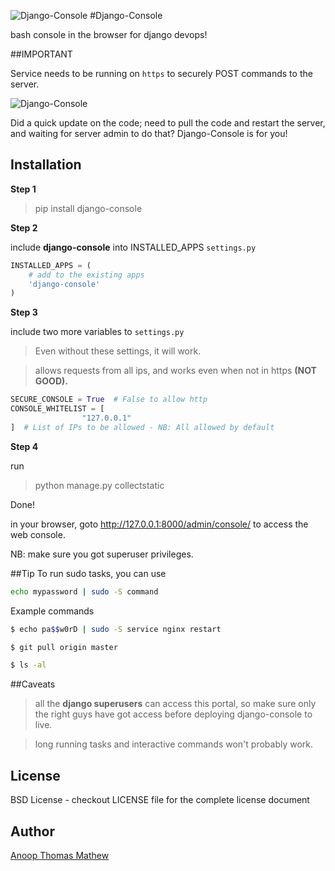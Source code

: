 ![Django-Console](https://raw.githubusercontent.com/atmb4u/django-console/master/django-console/static/images/console-128x128.png) 
#Django-Console

bash console in the browser for django devops!

##IMPORTANT

Service needs to be running on ```https``` to securely POST commands to the server. 

![Django-Console](https://raw.githubusercontent.com/atmb4u/django-console/master/django-console/static/images/screenshot.png)

Did a quick update on the code; need to pull the code and restart the server, and waiting for server admin to do that? 
Django-Console is for you!

## Installation

**Step 1**
> pip install django-console

**Step 2**

include __django-console__ into INSTALLED_APPS ```settings.py```

```python
INSTALLED_APPS = (
    # add to the existing apps
    'django-console'
)
```

**Step 3**

include two more variables to ```settings.py```

> Even without these settings, it will work.

> allows requests from all ips, and works even when not in https **(NOT GOOD).**

```python
SECURE_CONSOLE = True  # False to allow http
CONSOLE_WHITELIST = [
                "127.0.0.1"
]  # List of IPs to be allowed - NB: All allowed by default
```
**Step 4**

run
> python manage.py collectstatic

Done!

in your browser, goto http://127.0.0.1:8000/admin/console/ to access the web console.

NB: make sure you got superuser privileges.


##Tip
To run sudo tasks, you can use

```bash
echo mypassword | sudo -S command
```

Example commands 
```bash
$ echo pa$$w0rD | sudo -S service nginx restart

$ git pull origin master

$ ls -al
```

##Caveats

> all the **django superusers** can access this portal, so make sure only the right guys have got access before deploying django-console to live.

> long running tasks and interactive commands won't probably work.


## License

BSD License - checkout LICENSE file for the complete license document


## Author
[Anoop Thomas Mathew](https://twitter.com/atmb4u "atmb4u")
